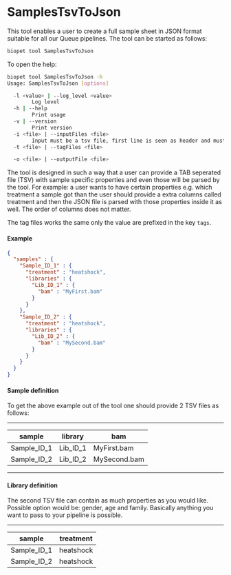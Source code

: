 # SamplesTsvToJson

This tool enables a user to create a full sample sheet in JSON format suitable for all our Queue pipelines.
The tool can be started as follows:

~~~ bash
biopet tool SamplesTsvToJson
~~~

To open the help:

~~~ bash
biopet tool SamplesTsvToJson -h
Usage: SamplesTsvToJson [options]

  -l <value> | --log_level <value>
        Log level
  -h | --help
        Print usage
  -v | --version
        Print version
  -i <file> | --inputFiles <file>
        Input must be a tsv file, first line is seen as header and must at least have a 'sample' column, 'library' column is optional, multiple files allowed
  -t <file> | --tagFiles <file>

  -o <file> | --outputFile <file>

~~~

The tool is designed in such a way that a user can provide a TAB seperated file (TSV) with sample specific properties and even those will be parsed by the tool.
For example: a user wants to have certain properties e.g. which treatment a sample got than the user should provide a extra columns called treatment and then the 
JSON file is parsed with those properties inside it as well. The order of columns does not matter.

The tag files works the same only the value are prefixed in the key `tags`.

#### Example

~~~ json
{
  "samples" : {
    "Sample_ID_1" : {
      "treatment" : "heatshock",
      "libraries" : {
        "Lib_ID_1" : {
          "bam" : "MyFirst.bam"
        }
      }
    },
    "Sample_ID_2" : {
      "treatment" : "heatshock",
      "libraries" : {
        "Lib_ID_2" : {
          "bam" : "MySecond.bam"
        }
      }
    }
  }
}
~~~

#### Sample definition

To get the above example out of the tool one should provide 2 TSV files as follows:

----

| sample        | library | bam         |
| -------       | ------- | ---------   |
|Sample_ID_1    |Lib_ID_1 |MyFirst.bam  |
|Sample_ID_2    |Lib_ID_2 |MySecond.bam |

----

#### Library definition

The second TSV file can contain as much properties as you would like. Possible option would be: gender, age and family.
Basically anything you want to pass to your pipeline is possible.

----

| sample      | treatment |
| ----------- | --------- |
| Sample_ID_1 | heatshock |
| Sample_ID_2 | heatshock |


